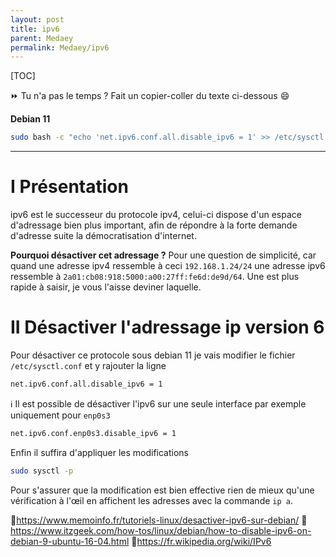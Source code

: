 ```yaml
---
layout: post
title: ipv6
parent: Medaey
permalink: Medaey/ipv6
---
```


[TOC]


⏩ Tu n'a pas le temps ? Fait un copier-coller du texte ci-dessous :smile:

**Debian 11**

```bash
sudo bash -c "echo 'net.ipv6.conf.all.disable_ipv6 = 1' >> /etc/sysctl.conf" && sudo sysctl -p && ip a
```
---
# I Présentation

ipv6 est le successeur du protocole ipv4, celui-ci dispose d'un espace d'adressage bien plus important, afin de répondre à la forte demande d'adresse suite la démocratisation d'internet.

**Pourquoi désactiver cet adressage ?**
Pour une question de simplicité, car quand une adresse ipv4 ressemble à ceci `192.168.1.24/24` une adresse ipv6 ressemble à `2a01:cb08:918:5000:a00:27ff:fe6d:de9d/64`. Une est plus rapide à saisir, je vous l'aisse deviner laquelle.

# II Désactiver l'adressage ip version 6

Pour désactiver ce protocole sous debian 11 je vais modifier le fichier `/etc/sysctl.conf` et y rajouter la ligne

```bash
net.ipv6.conf.all.disable_ipv6 = 1
```

ℹ️ Il est possible de désactiver l'ipv6 sur une seule interface par exemple uniquement pour `enp0s3`

```bash
net.ipv6.conf.enp0s3.disable_ipv6 = 1
```

Enfin il suffira d'appliquer les modifications

```bash
sudo sysctl -p
```

Pour s'assurer que la modification est bien effective rien de mieux qu'une vérification à l'œil en affichent les adresses avec la commande `ip a`.

📝https://www.memoinfo.fr/tutoriels-linux/desactiver-ipv6-sur-debian/
📝https://www.itzgeek.com/how-tos/linux/debian/how-to-disable-ipv6-on-debian-9-ubuntu-16-04.html
📝https://fr.wikipedia.org/wiki/IPv6
